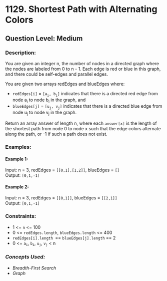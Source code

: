 # 1129. Shortest Path with Alternating Colors
## Question Level: Medium
### Description:
You are given an integer n, the number of nodes in a directed graph where the nodes are labeled from 0 to n - 1. Each edge is red or blue in this graph, and there could be self-edges and parallel edges.

You are given two arrays redEdges and blueEdges where:
- `redEdges[i]` = `[a`<sub>`i`</sub>`, b`<sub>`i`</sub>`]` indicates that there is a directed red edge from node a<sub>i</sub> to node b<sub>i</sub> in the graph, and
- `blueEdges[j]` = `[u`<sub>`j`</sub>`, v`<sub>`j`</sub>`]` indicates that there is a directed blue edge from node u<sub>j</sub> to node v<sub>j</sub> in the graph.

Return an array answer of length n, where each `answer[x]` is the length of the shortest path from node 0 to node x such that the edge colors alternate along the path, or -1 if such a path does not exist.

### Examples:
#### Example 1:

Input: n = 3, redEdges = `[[0,1],[1,2]]`, blueEdges = `[]`  
Output: `[0,1,-1]`  
#### Example 2:

Input: n = 3, redEdges = `[[0,1]]`, blueEdges = `[[2,1]]`  
Output: `[0,1,-1]`  

### Constraints:

- 1 <= `n` <= 100
- 0 <= `redEdges.length`, `blueEdges.length` <= 400
- `redEdges[i].length `== `blueEdges[j].length` == 2
- 0 <= `a`<sub>`i`</sub>, `b`<sub>`i`</sub>, `u`<sub>`j`</sub>, `v`<sub>`j`</sub> < n

### <i>Concepts Used:
- Breadth-First Search
- Graph</i>